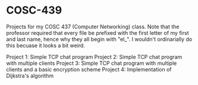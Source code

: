 # COSC-439
Projects for my COSC 437 (Computer Networking) class.
Note that the professor required that every file be prefixed with the first letter of my first and last name, hence why they all begin with "el_". I wouldn't ordinarially do this becuase it looks a bit weird.

Project 1: Simple TCP chat program
Project 2: Simple TCP chat program with multiple clients
Project 3: Simple TCP chat program with multiple clients and a basic encryption scheme
Project 4: Implementation of Dijkstra's algorithm
